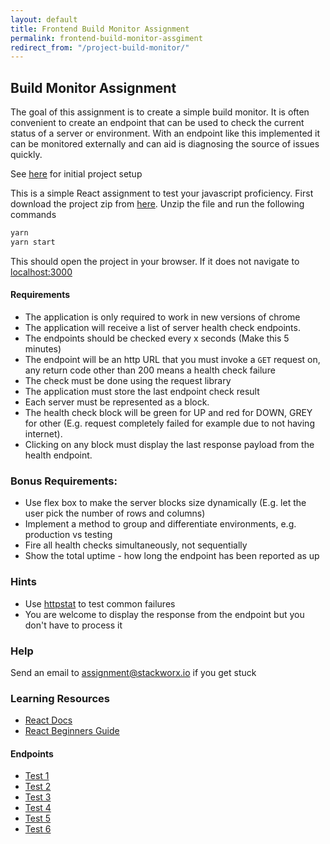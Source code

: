 ```yaml
---
layout: default
title: Frontend Build Monitor Assignment
permalink: frontend-build-monitor-assgiment
redirect_from: "/project-build-monitor/"
---
```


## Build Monitor Assignment

The goal of this assignment is to create a simple build monitor.
It is often convenient to create an endpoint that can be used to check
the current status of a server or environment. With an endpoint like this
implemented it can be monitored externally and can aid is diagnosing
the source of issues quickly.

See [here](/project-setup) for initial project setup

This is a simple React assignment to test your javascript proficiency.
First download the project zip from [here](https://drive.google.com/file/d/0BwuuF0OKfFqucG84WkE0TXNjYk0/view?usp=sharing).
Unzip the file and run the following commands

```bash
yarn
yarn start
```

This should open the project in your browser. If it does not navigate to [localhost:3000](http://localhost:3000)

#### Requirements

- The application is only required to work in new versions of chrome
- The application will receive a list of server health check endpoints.
- The endpoints should be checked every x seconds (Make this 5 minutes)
- The endpoint will be an http URL that you must invoke a `GET` request on, any return code other than 200 means a health check failure
- The check must be done using the request library
- The application must store the last endpoint check result
- Each server must be represented as a block.
- The health check block will be green for UP and red for DOWN, GREY for other (E.g. request completely failed for example due to not having internet).
- Clicking on any block must display the last response payload from the health endpoint.

### Bonus Requirements:

- Use flex box to make the server blocks size dynamically (E.g. let the user pick the number of rows and columns)
- Implement a method to group and differentiate environments, e.g. production vs testing
- Fire all health checks simultaneously, not sequentially
- Show the total uptime - how long the endpoint has been reported as up

### Hints

- Use [httpstat](http://httpstat.us/) to test common failures
- You are welcome to display the response from the endpoint but you don't have to process it

### Help

Send an email to <assignment@stackworx.io> if you get stuck

### Learning Resources

- [React Docs](https://reactjs.org/)
- [React Beginners Guide](https://egghead.io/courses/the-beginner-s-guide-to-reactjs)

#### Endpoints

- [Test 1](https://cognition.dev.stackworx.cloud/api/status)
- [Test 2](https://ord.dev.stackworx.io/health)
- [Test 3](https://api.durf.dev.stackworx.io/health)
- [Test 4](https://prima.run/health)
- [Test 5](https://stackworx.io/)
- [Test 6](https://stackworx.io/)
